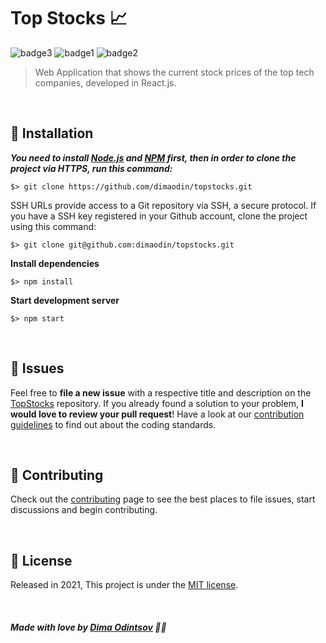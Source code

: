 # Top Stocks 📈

 ![badge3](https://img.shields.io/badge/react-%2320232a.svg?style=for-the-badge&logo=react&logoColor=%2361DAFB) ![badge1](https://img.shields.io/badge/javascript-%23323330.svg?style=for-the-badge&logo=javascript&logoColor=%23F7DF1E) ![badge2](https://img.shields.io/badge/css3-%231572B6.svg?style=for-the-badge&logo=css3&logoColor=white)
> Web Application that shows the current stock prices of the top tech companies, developed in React.js.

<br>

## :construction_worker: Installation

***You need to install [Node.js](https://nodejs.org/en/download/) and [NPM](https://www.npmjs.com/) first, then in order to clone the project via HTTPS, run this command:***

```
$> git clone https://github.com/dimaodin/topstocks.git
```

SSH URLs provide access to a Git repository via SSH, a secure protocol. If you have a SSH key registered in your Github account, clone the project using this command:

```
$> git clone git@github.com:dimaodin/topstocks.git
```

**Install dependencies**

```
$> npm install
```

**Start development server**

```
$> npm start
```

<br>

## :bug: Issues

Feel free to **file a new issue** with a respective title and description on the [TopStocks](https://github.com/dimaodin/TopStocks/issues) repository. If you already found a solution to your problem, **I would love to review your pull request**! Have a look at our [contribution guidelines](https://github.com/dimaodin/TopStocks/blob/main/CONTRIBUTING.md) to find out about the coding standards.

<br>

## :tada: Contributing

Check out the [contributing](https://github.com/dimaodin/TopStocks/blob/main/CONTRIBUTING.md) page to see the best places to file issues, start discussions and begin contributing.

<br>

## :closed_book: License

Released in 2021,
This project is under the [MIT license](https://github.com/dimaodin/TopStocks/blob/main/LICENSE).

<br>

##### Made with love by [Dima Odintsov](https://github.com/DimaOdin) 💜🚀
